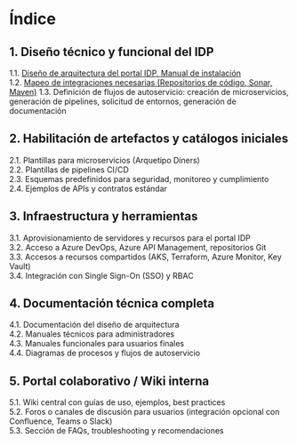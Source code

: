 # Índice

## 1. Diseño técnico y funcional del IDP

1.1. [Diseño de arquitectura del portal IDP. Manual de instalación](./1-1Disenio.md)  
1.2. [Mapeo de integraciones necesarias (Repositorios de código, Sonar, Maven)](./1-2Integraciones.md)
1.3. Definición de flujos de autoservicio: creación de microservicios, generación de pipelines, solicitud de entornos, generación de documentación

## 2. Habilitación de artefactos y catálogos iniciales

2.1. Plantillas para microservicios (Arquetipo Diners)  
2.2. Plantillas de pipelines CI/CD  
2.3. Esquemas predefinidos para seguridad, monitoreo y cumplimiento  
2.4. Ejemplos de APIs y contratos estándar

## 3. Infraestructura y herramientas

3.1. Aprovisionamiento de servidores y recursos para el portal IDP  
3.2. Acceso a Azure DevOps, Azure API Management, repositorios Git  
3.3. Accesos a recursos compartidos (AKS, Terraform, Azure Monitor, Key Vault)  
3.4. Integración con Single Sign-On (SSO) y RBAC

## 4. Documentación técnica completa

4.1. Documentación del diseño de arquitectura  
4.2. Manuales técnicos para administradores  
4.3. Manuales funcionales para usuarios finales  
4.4. Diagramas de procesos y flujos de autoservicio

## 5. Portal colaborativo / Wiki interna

5.1. Wiki central con guías de uso, ejemplos, best practices  
5.2. Foros o canales de discusión para usuarios (integración opcional con Confluence, Teams o Slack)  
5.3. Sección de FAQs, troubleshooting y recomendaciones
